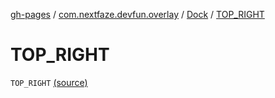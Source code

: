 [gh-pages](../../index.md) / [com.nextfaze.devfun.overlay](../index.md) / [Dock](index.md) / [TOP_RIGHT](./-t-o-p_-r-i-g-h-t.md)

# TOP_RIGHT

`TOP_RIGHT` [(source)](https://github.com/NextFaze/dev-fun/tree/master/devfun-annotations/src/main/java/com/nextfaze/devfun/overlay/Dock.kt#L3)